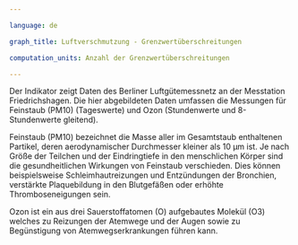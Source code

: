 ```yaml
---

language: de   

graph_title: Luftverschmutzung - Grenzwertüberschreitungen 

computation_units: Anzahl der Grenzwertüberschreitungen

---
```


Der Indikator zeigt Daten des Berliner Luftgütemessnetz an der Messtation Friedrichshagen. Die hier abgebildeten Daten umfassen die Messungen für Feinstaub (PM10) (Tageswerte) und Ozon (Stundenwerte und 8-Stundenwerte gleitend). <br>

Feinstaub (PM10) bezeichnet die Masse aller im Gesamtstaub enthaltenen Partikel, deren aerodynamischer Durchmesser kleiner als 10 µm ist. Je nach Größe der Teilchen und der Eindringtiefe in den menschlichen Körper sind die gesundheitlichen Wirkungen von Feinstaub verschieden. Dies können beispielsweise Schleimhautreizungen und Entzündungen der Bronchien, verstärkte Plaquebildung in den Blutgefäßen oder erhöhte Thromboseneigungen sein. <br>

Ozon ist ein aus drei Sauerstoffatomen (O) aufgebautes Molekül (O3) welches zu Reizungen der Atemwege und der Augen sowie zu Begünstigung von Atemwegserkrankungen führen kann.

